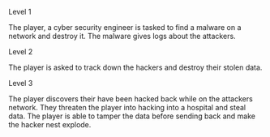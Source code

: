 Level 1

The player, a cyber security engineer is tasked to find a malware on a network and destroy it.
The malware gives logs about the attackers.

Level 2

The player is asked to track down the hackers and destroy their stolen data.

Level 3

The player discovers their have been hacked back while on the attackers network. They threaten the player into hacking into a hospital and steal data.
The player is able to tamper the data before sending back and make the hacker nest explode.
